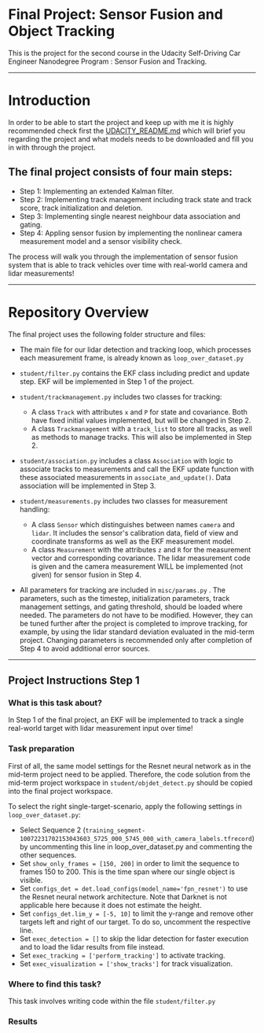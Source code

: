 # Final Project: Sensor Fusion and Object Tracking

 This is the project for the second course in the Udacity Self-Driving Car Engineer Nanodegree Program : Sensor Fusion and Tracking.
___
# Introduction
In order to be able to start the project and keep up with me it is highly recommended check first the [UDACITY_README.md](UDACITY_README.md) which will brief you regarding the project and what models needs to be downloaded and fill you in with through the project.
## The final project consists of four main steps:
* Step 1: Implementing an extended Kalman filter.
* Step 2: Implementing track management including track state and track score, track initialization and deletion.
* Step 3: Implementing single nearest neighbour data association and gating.
* Step 4: Appling sensor fusion by implementing the nonlinear camera measurement model and a sensor visibility check.

The process will walk you through the implementation of sensor fusion system that is able to track vehicles over time with real-world camera and lidar measurements!
___
# Repository Overview
The final project uses the following folder structure and files:
* The main file for our lidar detection and tracking loop, which processes each measurement frame, is already known as `loop_over_dataset.py`
* `student/filter.py` contains the EKF class including predict and update step. EKF will be implemented in Step 1 of the project.
* `student/trackmanagement.py` includes two classes for tracking:
    * A class `Track` with attributes `x` and `P` for state and covariance. Both have fixed initial values implemented, but will be changed in Step 2.
    * A class `Trackmanagement` with a `track_list` to store all tracks, as well as methods to manage tracks. This will also be implemented in Step 2.
* `student/association.py` includes a class `Association` with logic to associate tracks to measurements and call the EKF update function with these associated measurements in `associate_and_update()`. Data association will be implemented in Step 3.
* `student/measurements.py` includes two classes for measurement handling:
    * A class `Sensor` which distinguishes between names `camera` and `lidar`. It includes the sensor's calibration data, field of view and coordinate transforms as well as the EKF measurement model.
    * A class `Measurement` with the attributes `z` and `R` for the measurement vector and corresponding covariance. The lidar measurement code is given and the camera measurement WILL be implemented (not given) for sensor fusion in Step 4.

* All parameters for tracking are included in `misc/params.py` . The parameters, such as the timestep, initialization parameters, track management settings, and gating threshold, should be loaded where needed. The parameters do not have to be modified. However, they can be tuned further after the project is completed to improve tracking, for example, by using the lidar standard deviation evaluated in the mid-term project. Changing parameters is recommended only after completion of Step 4 to avoid additional error sources.

___

## Project Instructions Step 1
### What is this task about?
In Step 1 of the final project, an EKF will be implemented to track a single real-world target with lidar measurement input over time!
### Task preparation
First of all, the same model settings for the Resnet neural network as in the mid-term project need to be applied. Therefore, the code solution from the mid-term project workspace in `student/objdet_detect.py` should be copied into the final project workspace.

To select the right single-target-scenario, apply the following settings in `loop_over_dataset.py`:
* Select Sequence 2 (`training_segment-10072231702153043603_5725_000_5745_000_with_camera_labels.tfrecord`) by uncommenting this line in loop_over_dataset.py and commenting the other sequences.
* Set `show_only_frames = [150, 200]` in order to limit the sequence to frames 150 to 200. This is the time span where our single object is visible.
* Set `configs_det = det.load_configs(model_name='fpn_resnet')` to use the Resnet neural network architecture. Note that Darknet is not applicable here because it does not estimate the height.
* Set `configs_det.lim_y = [-5, 10]` to limit the y-range and remove other targets left and right of our target. To do so, uncomment the respective line.
* Set `exec_detection = []` to skip the lidar detection for faster execution and to load the lidar results from file instead.
* Set `exec_tracking = ['perform_tracking']` to activate tracking.
* Set `exec_visualization = ['show_tracks']` for track visualization.
### Where to find this task?
This task involves writing code within the file `student/filter.py`

### Results






















  






